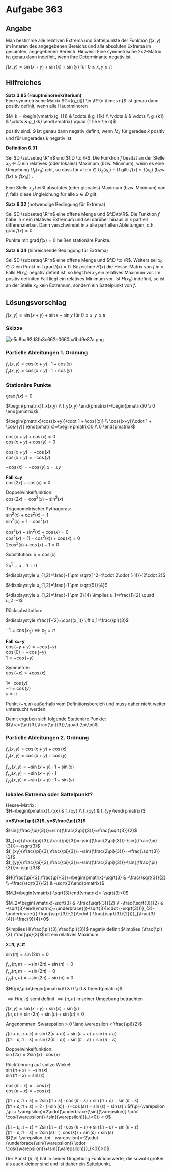 # Aufgabe 363
## Angabe

Man bestimme alle relativen Extrema und Sattelpunkte der Funktion $f(x, y)$ im
Inneren des angegebenen Bereichs und alle absoluten Extrema im gesamten, angegebenen
Bereich. Hinweis: Eine symmetrische 2x2-Matrix ist genau dann indefinit, wenn ihre Determinante negativ ist.

$f(x,y)=\sin{(x+y)}+\sin{(x)}+\sin{(y)}$ für $0 \le x,y \le \pi$

## Hilfreiches

**Satz 3.85 (Hauptminorenkriterium)** \
Eine symmetrische Matrix $G=(g_{ij}) \in \R^{n \times n}$ ist genau dann positiv definit, wenn alle Hauptminoren 

$M_k = \begin{vmatrix}g_{11} & \cdots & g_{1k} \\ \vdots & & \vdots \\ g_{k1} & \cdots & g_{kk} \end{vmatrix} \quad (1 \le k \le n)$

positiv sind. $G$ ist genau dann negativ definit, wenn $M_k$ für gerades $k$ positiv und für ungerades $k$ negativ ist.

**Definition 6.31**

Sei $D \subseteq \R^n$ und $f:D \to \R$. Die Funktion $f$ besitzt an der Stelle $x_0 \in D$ ein relatives (oder lokales) Maximum (bzw. Minimum), wenn es eine Umgebung $U_\varepsilon(x_0)$ gibt, so dass für alle $x \in U_\varepsilon(x_0) \cap D$ gilt: $f(x)\le f(x_0)$ (bzw. $f(x) \ge f(x_0)$) .

Eine Stelle $x_0$ heißt absolutes (oder globales) Maximum (bzw. Minimum) von $f$, falls diese Ungleichung für alle $x \in D$ gilt.

**Satz 6.32** (notwendige Bedingung für Extrema)

Sei $D \subseteq \R^n$ eine offene Menge und $f:D\to\R$. Die Funktion $f$ habe in $x$ ein relatives Extremum und sei darüber hinaus in $x$ partiell differenzierbar. Dann verschwindet in $x$ alle partiellen Ableitungen, d.h. $\operatorname{grad} f(x)=0$.

Punkte mit $\operatorname{grad} f(x)=0$ heißen stationäre Punkte.

**Satz 6.34** (hinreichende Bedingung für Extrema)

Sei $D \subseteq \R^n$ eine offene Menge und $f:D \to \R$. Weiters sei $x_0 \in D$ ein Punkt mit $\operatorname{grad} f(x)=0$. Bezeichne $H(x)$ die Hesse-Matrix von $f$ in $x$. Falls $H(x_0)$ negativ definit ist, so liegt bei $x_0$ ein relatives Maximum vor. Im positiv definiten Fall liegt ein relatives Minimum vor. Ist $H(x_0)$ indefinit, so ist an der Stelle $x_0$ kein Extremum, sondern ein Sattelpunkt von $f$.

## Lösungsvorschlag

$f(x,y)=\sin{(x+y)}+\sin{x}+\sin{y}$ für $0 \le x,y \le \pi$

### Skizze

![e5c8ba92d8fb8c662e0660aa1bd9e87a.png](./media/e5c8ba92d8fb8c662e0660aa1bd9e87a.png)


### Partielle Ableitungen 1. Ordnung

$f_x(x,y)=\cos{(x+y)}\cdot 1 + \cos{(x)}$ \
$f_y(x,y)=\cos{(x+y)}\cdot 1 + \cos{(y)}$

### Stationäre Punkte

$\operatorname{grad} f(x)=0$

$\begin{pmatrix}f_x(x,y) \\ f_y(x,y) \end{pmatrix}=\begin{pmatrix}0 \\ 0 \end{pmatrix}$

$\begin{pmatrix}\cos{(x+y)}\cdot 1 + \cos{(x)} \\ \cos{(x+y)}\cdot 1 + \cos{(y)} \end{pmatrix}=\begin{pmatrix}0 \\ 0 \end{pmatrix}$

$\cos{(x+y)} + \cos{(x)}=0$ \
$\cos{(x+y)} + \cos{(y)}=0$

$\cos{(x+y)} =-\cos{(x)}$ \
$\cos{(x+y)}=-\cos{(y)}$

$-\cos{(x)}=-\cos{(y)}$
$x=\pm y$

**Fall x=y**\
$\cos{(2x)} + \cos{(x)}=0$

Doppelwinkelfunktion: \
$\cos{(2x)}=\cos^2{(x)}-\sin^2{(x)}$

Trigonometrischer Pythagoras: \
$\sin^2{(x)}+\cos^2{(x)}=1$ \
$\sin^2{(x)}=1-\cos^2{(x)}$

$\cos^2{(x)}-\sin^2{(x)} + \cos{(x)}=0$ \
$\cos^2{(x)}-(1-\cos^2{(x)}) + \cos{(x)}=0$ \
$2\cos^2{(x)} + \cos{(x)}-1=0$ 

Substitution: $u=\cos{(x)}$

$2u^2 + u-1=0$ 

$\displaystyle u_{1,2}=\frac{-1 \pm \sqrt{1^2-4\cdot 2\cdot (-1)}}{2\cdot 2}$

$\displaystyle u_{1,2}=\frac{-1 \pm \sqrt{9}}{4}$

$\displaystyle u_{1,2}=\frac{-1 \pm 3}{4} \implies u_1=\frac{1}{2},\quad u_2=-1$

Rücksubstitution: 

$\displaystyle \frac{1}{2}=\cos{(x_1)} \iff x_1=\frac{\pi}{3}$

$-1=\cos{(x_2)} \iff x_2=\pi$

**Fall x=-y** \
$\cos{(-y+y)} =-\cos{(-y)}$ \
$\cos{(0)} =-\cos{(-y)}$ \
$1=-\cos(-y)$

Symmetrie: \
$\cos{(-x)}=+\cos{(x)}$

1=$-\cos{(y)}$ \
$-1=\cos{(y)}$ \
$y=\pi$

Punkt $(-\pi, \pi)$ außerhalb vom Definitionsbereich und muss daher nicht weiter untersucht werden.

Damit ergeben sich folgende Stationäre Punkte: \
$(\frac{\pi}{3},\frac{\pi}{3}),\quad (\pi,\pi)$

### Partielle Ableitungen 2. Ordnung 

$f_x(x,y)=\cos{(x+y)} + \cos{(x)}$ \
$f_y(x,y)=\cos{(x+y)}+ \cos{(y)}$

$f_{xx}(x,y)=-\sin{(x+y)}\cdot 1-\sin{(x)}$ \
$f_{xy}(x,y)=-\sin{(x+y)}\cdot 1$ \
$f_{yy}(x,y)=-\sin{(x+y)}\cdot 1-\sin{(y)}$

### lokales Extrema oder Sattelpunkt?

Hesse-Matrix: \
$H=\begin{pmatrix}f_{xx} & f_{xy} \\ f_{xy} & f_{yy}\end{pmatrix}$

**x=$\frac{\pi}{3}$, y=$\frac{\pi}{3}$**

$\sin{(\frac{\pi}{3})}=\sin{(\frac{2\pi}{3})}=\frac{\sqrt{3}}{2}$

$f_{xx}(\frac{\pi}{3},\frac{\pi}{3})=-\sin{(\frac{2\pi}{3})}-\sin{(\frac{\pi}{3})}=-\sqrt{3}$ \
$f_{xy}(\frac{\pi}{3},\frac{\pi}{3})=-\sin{(\frac{2\pi}{3})}=-\frac{\sqrt{3}}{2}$ \
$f_{yy}(\frac{\pi}{3},\frac{\pi}{3})=-\sin{(\frac{2\pi}{3})}-\sin{(\frac{\pi}{3})}=-\sqrt{3}$

$H(\frac{\pi}{3},\frac{\pi}{3})=\begin{pmatrix}-\sqrt{3} & -\frac{\sqrt{3}}{2} \\ -\frac{\sqrt{3}}{2} & -\sqrt{3}\end{pmatrix}$ 

$M_1=\begin{vmatrix}-\sqrt{3}\end{vmatrix}=-\sqrt{3}<0$

$M_2=\begin{vmatrix}-\sqrt{3} & -\frac{\sqrt{3}}{2} \\ -\frac{\sqrt{3}}{2} & -\sqrt{3}\end{vmatrix}=\underbrace{((-\sqrt{3})\cdot (-\sqrt{3}))}_{3}-\underbrace{((-\frac{\sqrt{3}}{2})\cdot (-\frac{\sqrt{3}}{2}))}_{\frac{3}{4}}=\frac{9}{4}>0$

$\implies H(\frac{\pi}{3},\frac{\pi}{3})$ negativ definit $\implies (\frac{\pi}{3},\frac{\pi}{3})$ ist ein relatives Maximum

**x=$\pi$, y=$\pi$**

$\sin{(\pi)}=\sin{(2\pi)}=0$

$f_{xx}(\pi,\pi)=-\sin{(2\pi)}-\sin{(\pi)}=0$ \
$f_{xy}(\pi,\pi)=-\sin{(2\pi)}=0$ \
$f_{yy}(\pi,\pi)=-\sin{(2\pi)}-\sin{(\pi)}=0$

$H(\pi,\pi)=\begin{pmatrix}0 & 0 \\ 0 & 0\end{pmatrix}$ 

$\implies H(\pi,\pi)$ semi definit $\implies (\pi,\pi)$ in seiner Umgebung betrachten

$f(x,y)=\sin{(x+y)}+\sin{(x)}+\sin{(y)}$ \
$f(\pi,\pi)=\sin{(2\pi)}+\sin{(\pi)}+\sin{(\pi)}=0$

Angenommen: $\varepsilon > 0 \land \varepsilon < \frac{\pi}{2}$

$f(\pi+\varepsilon ,\pi + \varepsilon)=\sin{(2(\pi+\varepsilon))}+\sin{(\pi+ \varepsilon)}+\sin{(\pi + \varepsilon)}$ \
$f(\pi-\varepsilon ,\pi - \varepsilon)=\sin{(2(\pi-\varepsilon))}+\sin{(\pi- \varepsilon)}+\sin{(\pi - \varepsilon)}$ 

Doppelwinkelfunktion: \
$\sin{(2x)}=2\sin{(x)}\cdot \cos{(x)}$

Rückführung auf spitze Winkel: \
$\sin{(\pi+x)}=-\sin{(x)}$ \
$\sin{(\pi - x)} = \sin{(x)}$

$\cos{(\pi+x)}=-\cos{(x)}$ \
$\cos{(\pi - x)}=-\cos{(x)}$

$f(\pi+\varepsilon ,\pi + \varepsilon)=2 \sin{(\pi+\varepsilon)} \cdot \cos{(\pi+\varepsilon)}+\sin{(\pi+ \varepsilon)}+\sin{(\pi + \varepsilon)}$\
$f(\pi+\varepsilon ,\pi + \varepsilon)=2\cdot (-\sin{(\varepsilon)}) \cdot (-\cos{(\varepsilon)})-\sin{(\varepsilon)}-\sin{(\varepsilon)}$ \ 
$f(\pi+\varepsilon ,\pi + \varepsilon)=2\cdot(\underbrace{\sin{(\varepsilon)} \cdot \cos{(\varepsilon)}-\sin{(\varepsilon)}}_{>0}) < 0$ 

$f(\pi-\varepsilon ,\pi - \varepsilon)=2\sin{(\pi-\varepsilon)} \cdot \cos{(\pi-\varepsilon)}+\sin{(\pi- \varepsilon)}+\sin{(\pi - \varepsilon)}$ \
$f(\pi-\varepsilon ,\pi - \varepsilon)=2\sin{(\varepsilon)} \cdot (-\cos{(\varepsilon)})+\sin{(\varepsilon)}+\sin{(\varepsilon)}$ \
$f(\pi-\varepsilon ,\pi - \varepsilon)=-2\cdot (\underbrace{\sin{(\varepsilon)} \cdot \cos{(\varepsilon)}+\sin{(\varepsilon)}}_{<0})>0$

Der Punkt $(\pi,\pi)$ hat in seiner Umgebung Funktionswerte, die sowohl größer als auch kleiner sind und ist daher ein Sattelpunkt. 


